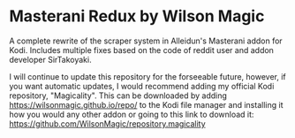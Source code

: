 # Masterani Redux by Wilson Magic
A complete rewrite of the scraper system in Alleidun's Masterani addon for Kodi.
Includes multiple fixes based on the code of reddit user and addon developer SirTakoyaki.

I will continue to update this repository for the forseeable future, however, if you want automatic updates, I would recommend adding my official Kodi repository, "Magicality". This can be downloaded by adding https://wilsonmagic.github.io/repo/ to the Kodi file manager and installing it how you would any other addon or going to this link to download it: https://github.com/WilsonMagic/repository.magicality
